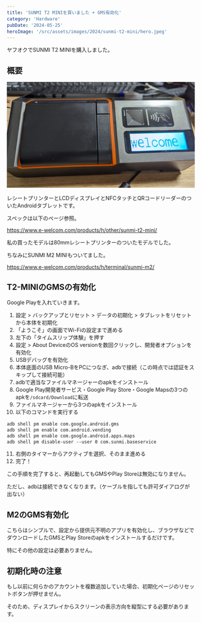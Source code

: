 ```yaml
---
title: 'SUNMI T2 MINIを買いました + GMS有効化'
category: 'Hardware'
pubDate: '2024-05-25'
heroImage: '/src/assets/images/2024/sunmi-t2-mini/hero.jpeg'
---
```


ヤフオクでSUNMI T2 MINIを購入しました。

## 概要

![SUNMI T2 MINI](../../../assets/images/2024/sunmi-t2-mini/t2mini1.jpeg)

レシートプリンターとLCDディスプレイとNFCタッチとQRコードリーダーのついたAndroidタブレットです。

スペックは以下のページ参照。

https://www.e-welcom.com/products/h/other/sunmi-t2-mini/

私の買ったモデルは80mmレシートプリンターのついたモデルでした。

ちなみにSUNMI M2 MINIもついてました。

https://www.e-welcom.com/products/h/terminal/sunmi-m2/

## T2-MINIのGMSの有効化

Google Playを入れていきます。

1. 設定 > バックアップとリセット > データの初期化 > タブレットをリセットから本体を初期化
2. 「ようこそ」の画面でWi-Fiの設定まで進める
3. 左下の「タイムスリップ体験」を押す
4. 設定 > About DeviceのOS versionを数回クリックし、開発者オプションを有効化
5. USBデバッグを有効化
6. 本体底面のUSB Micro-BをPCにつなぎ、adbで接続（この時点では認証をスキップして接続可能）
7. adbで適当なファイルマネージャーのapkをインストール
8. Google Play開発者サービス・Google Play Store・Google Mapsの3つのapkを`/sdcard/Download`に転送
9. ファイルマネージャーから3つのapkをインストール
10. 以下のコマンドを実行する
```
adb shell pm enable com.google.android.gms
adb shell pm enable com.android.vending
adb shell pm enable com.google.android.apps.maps
adb shell pm disable-user --user 0 com.sunmi.baseservice
```
11. 右側のタイマーからアクティブを選択、そのまま進める
12. 完了！

この手順を完了すると、再起動してもGMSやPlay Storeは無効になりません。

ただし、adbは接続できなくなります。（ケーブルを指しても許可ダイアログが出ない）

## M2のGMS有効化

こちらはシンプルで、設定から提供元不明のアプリを有効化し、ブラウザなどでダウンロードしたGMSとPlay Storeのapkをインストールするだけです。

特にその他の設定は必要ありません。

## 初期化時の注意

もし以前に何らかのアカウントを複数追加していた場合、初期化ページのリセットボタンが押せません。

そのため、ディスプレイからスクリーンの表示方向を縦型にする必要があります。
